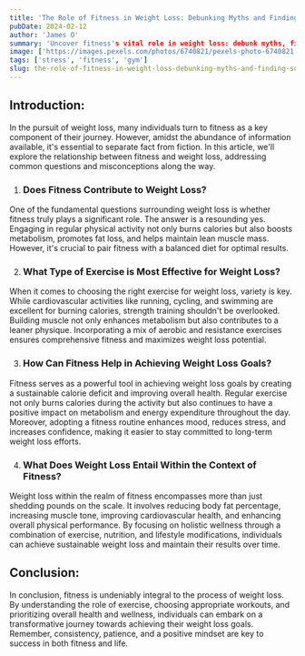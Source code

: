 ```yaml
---
title: 'The Role of Fitness in Weight Loss: Debunking Myths and Finding Solutions'
pubDate: 2024-02-12
author: 'James O'
summary: 'Uncover fitness's vital role in weight loss: debunk myths, find solutions, achieve goals, improve health'
image: ['https://images.pexels.com/photos/6740821/pexels-photo-6740821.jpeg?auto=compress&cs=tinysrgb&w=1260&h=750&dpr=1']
tags: ['stress', 'fitness', 'gym']
slug: the-role-of-fitness-in-weight-loss-debunking-myths-and-finding-solutions
---
```




## Introduction:
In the pursuit of weight loss, many individuals turn to fitness as a key component of their journey. However, amidst the abundance of information available, it's essential to separate fact from fiction. In this article, we'll explore the relationship between fitness and weight loss, addressing common questions and misconceptions along the way.

1. ### Does Fitness Contribute to Weight Loss?
One of the fundamental questions surrounding weight loss is whether fitness truly plays a significant role. The answer is a resounding yes. Engaging in regular physical activity not only burns calories but also boosts metabolism, promotes fat loss, and helps maintain lean muscle mass. However, it's crucial to pair fitness with a balanced diet for optimal results.

2. ### What Type of Exercise is Most Effective for Weight Loss?
When it comes to choosing the right exercise for weight loss, variety is key. While cardiovascular activities like running, cycling, and swimming are excellent for burning calories, strength training shouldn't be overlooked. Building muscle not only enhances metabolism but also contributes to a leaner physique. Incorporating a mix of aerobic and resistance exercises ensures comprehensive fitness and maximizes weight loss potential.

3. ### How Can Fitness Help in Achieving Weight Loss Goals?
Fitness serves as a powerful tool in achieving weight loss goals by creating a sustainable calorie deficit and improving overall health. Regular exercise not only burns calories during the activity but also continues to have a positive impact on metabolism and energy expenditure throughout the day. Moreover, adopting a fitness routine enhances mood, reduces stress, and increases confidence, making it easier to stay committed to long-term weight loss efforts.

4. ### What Does Weight Loss Entail Within the Context of Fitness?
Weight loss within the realm of fitness encompasses more than just shedding pounds on the scale. It involves reducing body fat percentage, increasing muscle tone, improving cardiovascular health, and enhancing overall physical performance. By focusing on holistic wellness through a combination of exercise, nutrition, and lifestyle modifications, individuals can achieve sustainable weight loss and maintain their results over time.

## Conclusion:
In conclusion, fitness is undeniably integral to the process of weight loss. By understanding the role of exercise, choosing appropriate workouts, and prioritizing overall health and wellness, individuals can embark on a transformative journey towards achieving their weight loss goals. Remember, consistency, patience, and a positive mindset are key to success in both fitness and life.
